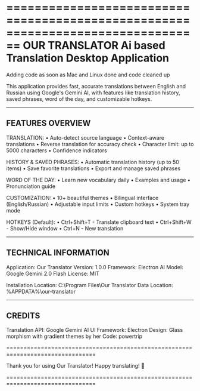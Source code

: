 ================================================================================
                           OUR TRANSLATOR
              Ai based Translation Desktop Application
================================================================================

Adding code as soon as Mac and Linux done and code cleaned up

This application provides fast, accurate translations between English and
Russian using Google's Gemini AI, with features like translation history,
saved phrases, word of the day, and customizable hotkeys.


--------------------------------------------------------------------------------
FEATURES OVERVIEW
--------------------------------------------------------------------------------

TRANSLATION:
  • Auto-detect source language
  • Context-aware translations
  • Reverse translation for accuracy check
  • Character limit: up to 5000 characters
  • Confidence indicators

HISTORY & SAVED PHRASES:
  • Automatic translation history (up to 50 items)
  • Save favorite translations
  • Export and manage saved phrases

WORD OF THE DAY:
  • Learn new vocabulary daily
  • Examples and usage
  • Pronunciation guide

CUSTOMIZATION:
  • 10+ beautiful themes
  • Bilingual interface (English/Russian)
  • Adjustable input limits
  • Custom hotkeys
  • System tray mode

HOTKEYS (Default):
  • Ctrl+Shift+T - Translate clipboard text
  • Ctrl+Shift+W - Show/Hide window
  • Ctrl+N - New translation


--------------------------------------------------------------------------------
TECHNICAL INFORMATION
--------------------------------------------------------------------------------

Application: Our Translator
Version: 1.0.0
Framework: Electron
AI Model: Google Gemini 2.0 Flash
License: MIT

Installation Location: C:\Program Files\Our Translator
Data Location: %APPDATA%\our-translator


--------------------------------------------------------------------------------
CREDITS
--------------------------------------------------------------------------------

Translation API: Google Gemini AI
UI Framework: Electron
Design: Glass morphism with gradient themes by her
Code: powertrip

================================================================================

Thank you for using Our Translator! Happy translating! 💜

================================================================================
